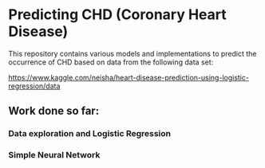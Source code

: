 # Predicting CHD (Coronary Heart Disease)

This repository contains various models and implementations to predict the occurrence of CHD based on data from the following data set:

https://www.kaggle.com/neisha/heart-disease-prediction-using-logistic-regression/data

## Work done so far:
### Data exploration and Logistic Regression
### Simple Neural Network
